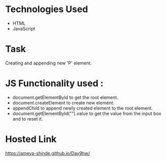 # Technologies Used
- HTML
- JavaScript

# Task 
Creating and appending new 'P' element.

# JS Functionality used : 
- document.getElementById to get the root element.
- document.createElement to create new element.
- appendChild to append newly created element to the root element.
- document.getElementById("").value to get the value from the input box and to reset it.

# Hosted Link
https://ameya-shinde.github.io/Day9hw/
